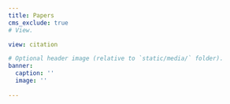 ```yaml
---
title: Papers
cms_exclude: true
# View.

view: citation

# Optional header image (relative to `static/media/` folder).
banner:
  caption: ''
  image: ''
  
---
```



